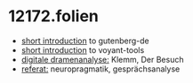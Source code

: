 # 12172.folien
- [short introduction](https://ada-sub.dh-index.org/school/pr/2022-04-27/) to gutenberg-de
- [short introduction](https://ada-sub.dh-index.org/school/pr/2022-05-04/) to voyant-tools
- [digitale dramenanalyse:](https://ada-sub.dh-index.org/school/pr/2022-06-22/) Klemm, Der Besuch
- [referat:](https://userpage.fu-berlin.de/stschwarz/links?title=nprg_ca) neuropragmatik, gesprächsanalyse
